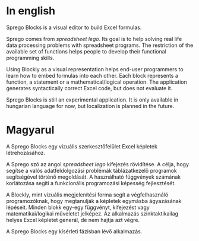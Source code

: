 # In english
Sprego Blocks is a visual editor to build Excel formulas.

Sprego comes from *spreadsheet lego*.
Its goal is to help solving real life data processing problems with spreadsheet programs.
The restriction of the available set of functions helps people to develop their functional programming skills.

Using Blockly as a visual representation helps end-user programmers to learn how to embed formulas into each other.
Each block represents a function, a statement or a mathematical/logical operation.
The application generates syntactically correct Excel code, but does not evaluate it.

Sprego Blocks is still an experimental application.
It is only available in hungarian language for now, but localization is planned in the future.

# Magyarul
A Sprego Blocks egy vizuális szerkesztőfelület Excel képletek létrehozásához.

A Sprego szó az angol *spreadsheet lego* kifejezés rövidítése.
A célja, hogy segítse a valós adatfeldolgozási problémák táblázatkezelő programok segítségével történő megoldását.
A használható függvények számának korlátozása segíti a funkcionális programozási képesség fejlesztését.

A Blockly, mint vizuális megjelenítési forma segít a végfelhasználó programozóknak, hogy megtanulják a képletek egymásba ágyazásának lépéseit.
Minden blokk egy-egy függvényt, kifejezést vagy matematikai/logikai műveletet jelképez.
Az alkalmazás szinktaktikailag helyes Excel képletet generál, de nem hajtja azt végre.

A Sprego Blocks egy kísérleti fázisban lévő alkalmazás.
